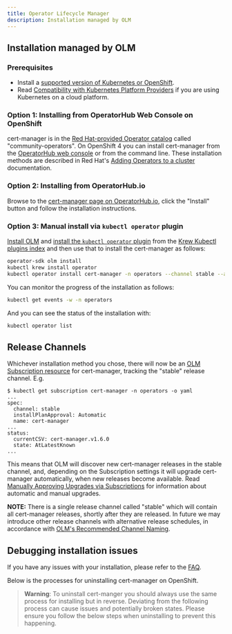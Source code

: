 ```yaml
---
title: Operator Lifecycle Manager
description: Installation managed by OLM
---
```


## Installation managed by OLM

### Prerequisites

- Install a
  [supported version of Kubernetes or OpenShift](../supported-releases/).
- Read [Compatibility with Kubernetes Platform Providers](../compatibility/) if
  you are using Kubernetes on a cloud platform.

### Option 1: Installing from OperatorHub Web Console on OpenShift

cert-manager is in the [Red Hat-provided Operator catalog][] called
"community-operators". On OpenShift 4 you can install cert-manager from the
[OperatorHub web console][] or from the command line. These installation methods
are described in Red Hat's [Adding Operators to a cluster][] documentation.

[red hat-provided operator catalog]:
  https://docs.openshift.com/container-platform/4.7/operators/understanding/olm-rh-catalogs.html#olm-rh-catalogs_olm-rh-catalogs
[operatorhub web console]:
  https://docs.openshift.com/container-platform/4.7/operators/understanding/olm-understanding-operatorhub.html
[adding operators to a cluster]:
  https://docs.openshift.com/container-platform/4.7/operators/admin/olm-adding-operators-to-cluster.html

### Option 2: Installing from OperatorHub.io

Browse to the
[cert-manager page on OperatorHub.io](https://operatorhub.io/operator/cert-manager),
click the "Install" button and follow the installation instructions.

### Option 3: Manual install via `kubectl operator` plugin

[Install OLM][] and [install the `kubectl operator` plugin][] from the [Krew
Kubectl plugins index][] and then use that to install the cert-manager as
follows:

```sh
operator-sdk olm install
kubectl krew install operator
kubectl operator install cert-manager -n operators --channel stable --approval Automatic
```

You can monitor the progress of the installation as follows:

```sh
kubectl get events -w -n operators
```

And you can see the status of the installation with:

```sh
kubectl operator list
```

[install olm]: https://sdk.operatorframework.io/docs/installation/
[install the `kubectl operator` plugin]:
  https://github.com/operator-framework/kubectl-operator#install
[krew kubectl plugins index]:
  https://krew.sigs.k8s.io/plugins/#:~:text=cert-manager

## Release Channels

Whichever installation method you chose, there will now be an [OLM Subscription
resource][] for cert-manager, tracking the "stable" release channel. E.g.

```console
$ kubectl get subscription cert-manager -n operators -o yaml
...
spec:
  channel: stable
  installPlanApproval: Automatic
  name: cert-manager
...
status:
  currentCSV: cert-manager.v1.6.0
  state: AtLatestKnown
...
```

This means that OLM will discover new cert-manager releases in the stable
channel, and, depending on the Subscription settings it will upgrade
cert-manager automatically, when new releases become available. Read [Manually
Approving Upgrades via Subscriptions][] for information about automatic and
manual upgrades.

[olm subscription resource]:
  https://olm.operatorframework.io/docs/concepts/crds/subscription/
[manually approving upgrades via subscriptions]:
  https://olm.operatorframework.io/docs/concepts/crds/subscription/#manually-approving-upgrades-via-subscriptions

**NOTE:** There is a single release channel called "stable" which will contain
all cert-manager releases, shortly after they are released. In future we may
introduce other release channels with alternative release schedules, in
accordance with [OLM's Recommended Channel Naming][].

[olm's recommended channel naming]:
  https://olm.operatorframework.io/docs/best-practices/channel-naming/#recommended-channel-naming

## Debugging installation issues

If you have any issues with your installation, please refer to the
[FAQ](../../faq/).

Below is the processes for uninstalling cert-manager on OpenShift.

> **Warning**: To uninstall cert-manger you should always use the same process
> for installing but in reverse. Deviating from the following process can cause
> issues and potentially broken states. Please ensure you follow the below steps
> when uninstalling to prevent this happening.
